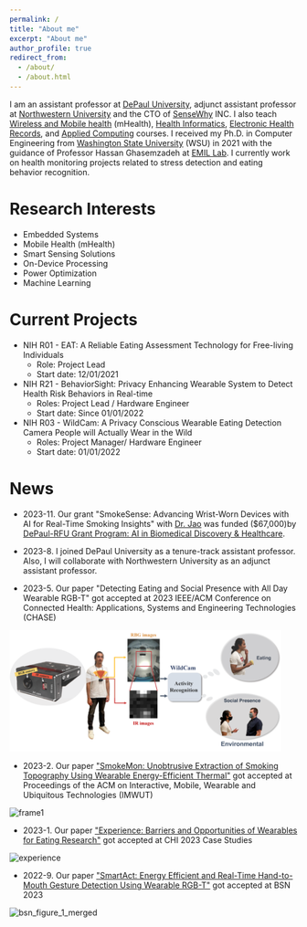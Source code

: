 ```yaml
---
permalink: /
title: "About me"
excerpt: "About me"
author_profile: true
redirect_from: 
  - /about/
  - /about.html
---
```

I am an assistant professor at [DePaul University](https://core.depaul.edu/uwide-info/?utm_content=537768556521&utm_term=depaul%20university&utm_medium=cpc&utm_source=google&utm_campaign=extm_uwide-brand&gad=1&gclid=CjwKCAjwzo2mBhAUEiwAf7wjkgupbJuNMHUJ_Jk6q2B89R9m0gzvZLQPUeTENL6RjRjS_6j5hXQihRoCoPIQAvD_BwE), adjunct assistant professor at [Northwestern University](https://habitslab.github.io/) and the CTO of [SenseWhy](http://sensewhyinc.com/) INC. I also teach [Wireless and Mobile health](https://www.mccormick.northwestern.edu/computer-science/academics/courses/descriptions/397-497-14.html) (mHealth), [Health Informatics](https://www.cdm.depaul.edu/academics/pages/courseinfo.aspx?crseId=013455), [Electronic Health Records](https://www.cdm.depaul.edu/academics/pages/courseinfo.aspx?Subject=HIT&CatalogNbr=430), and [Applied Computing](https://www.cdm.depaul.edu/academics/pages/courseinfo.aspx?Subject=CSC&CatalogNbr=299) courses. I received my Ph.D. in Computer Engineering from [Washington State University](https://wsu.edu) (WSU) in 2021 with the guidance of Professor Hassan Ghasemzadeh at [EMIL Lab](https://ghasemzadeh.com/). I currently work on health monitoring projects related to stress detection and eating behavior recognition.

Research Interests
======
* Embedded Systems
* Mobile Health (mHealth)
* Smart Sensing Solutions
* On-Device Processing 
* Power Optimization
* Machine Learning

Current Projects
======
* NIH R01 - EAT: A Reliable Eating Assessment Technology for Free-living Individuals
  * Role: Project Lead
  * Start date: 12/01/2021
* NIH R21 - BehaviorSight: Privacy Enhancing Wearable System to Detect Health Risk Behaviors in Real-time
  * Roles: Project Lead / Hardware Engineer
  * Start date: Since 01/01/2022
* NIH R03 - WildCam: A Privacy Conscious Wearable Eating Detection Camera People will Actually Wear in the Wild 
  * Roles: Project Manager/ Hardware Engineer
  * Start date: 01/01/2022

News
======
* 2023-11. Our grant "SmokeSense: Advancing Wrist-Worn Devices with AI for Real-Time Smoking Insights" with [Dr. Jao](https://www.rosalindfranklin.edu/academics/faculty/nancy-c-jao/) was funded ($67,000)by [DePaul-RFU Grant Program: AI in Biomedical Discovery & Healthcare](https://offices.depaul.edu/research-services/about/Documents/AIDiscoveryHealthcareGrant%20Request%20for%20Proposals%202023-24.pdf). 

* 2023-8.  I joined DePaul University as a tenure-track assistant professor. Also, I will collaborate with Northwestern University as an adjunct assistant professor.


* 2023-5.  Our paper "Detecting Eating and Social Presence with All Day Wearable RGB-T" got accepted at 2023 IEEE/ACM Conference on Connected Health: Applications, Systems and Engineering Technologies (CHASE)
<img width="475" alt="frame1" src="https://github.com/mahdipedro/mahdipedro.github.io/blob/master/images/wildcam_application_web.png?raw=true">


* 2023-2.  Our paper ["SmokeMon: Unobtrusive Extraction of Smoking Topography Using Wearable Energy-Efficient Thermal"](https://dl.acm.org/doi/abs/10.1145/3569460) got accepted at Proceedings of the ACM on Interactive, Mobile, Wearable and Ubiquitous Technologies (IMWUT)
<img width="475" alt="frame1" src="https://user-images.githubusercontent.com/45086751/221367346-2aa69fdc-4073-41ac-ae35-b14238cf81fc.png">

* 2023-1.  Our paper ["Experience: Barriers and Opportunities of Wearables for Eating Research"](https://dl.acm.org/doi/abs/10.1145/3544549.3573841) got accepted at CHI 2023 Case Studies
<img width="480" alt="experience" src="https://user-images.githubusercontent.com/45086751/221367175-b215b222-fb65-4551-b70b-99c1af2cc45a.png">

* 2022-9.  Our paper ["SmartAct: Energy Efficient and Real-Time Hand-to-Mouth Gesture Detection Using Wearable RGB-T"](https://ieeexplore.ieee.org/document/9928492) got accepted at BSN 2023
<img width="480" alt="bsn_figure_1_merged" src="https://user-images.githubusercontent.com/45086751/221382795-ac3bc1e7-d419-4ef6-abbc-077b3a2a9ffb.png">
